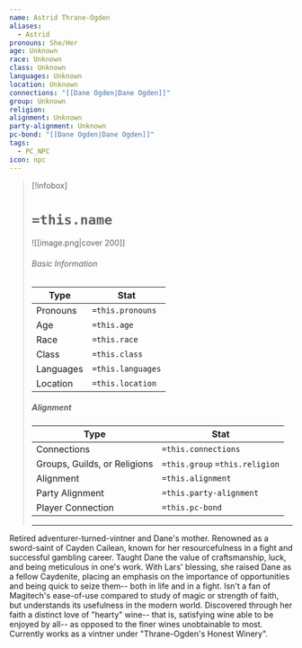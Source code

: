 ```yaml
---
name: Astrid Thrane-Ogden
aliases:
  - Astrid
pronouns: She/Her
age: Unknown
race: Unknown
class: Unknown
languages: Unknown
location: Unknown
connections: "[[Dane Ogden|Dane Ogden]]"
group: Unknown
religion: 
alignment: Unknown
party-alignment: Unknown
pc-bond: "[[Dane Ogden|Dane Ogden]]"
tags:
  - PC_NPC
icon: npc
---
```

> [!infobox]
> # `=this.name` 
> ![[image.png|cover 200]]
> ###### Basic Information
> | Type | Stat |
> | ---- | ---- |
> | Pronouns | `=this.pronouns` |
> | Age | `=this.age` |
> |  Race | `=this.race` |
> |  Class    | `=this.class`   |
> |  Languages | `=this.languages` |
> | Location | `=this.location` |
>
> ##### Alignment
> | Type | Stat |
> | ---- | ---- |
> | Connections| `=this.connections` |
> | Groups, Guilds, or Religions | `=this.group` `=this.religion`|
> | Alignment| `=this.alignment` |
> | Party Alignment| `=this.party-alignment` |
> | Player Connection| `=this.pc-bond` |
> ---

Retired adventurer-turned-vintner and Dane's mother. Renowned as a sword-saint of Cayden Cailean, known for her resourcefulness in a fight and successful gambling career. Taught Dane the value of craftsmanship, luck, and being meticulous in one's work. With Lars' blessing, she raised Dane as a fellow Caydenite, placing an emphasis on the importance of opportunities and being quick to seize them-- both in life and in a fight. Isn't a fan of Magitech's ease-of-use compared to study of magic or strength of faith, but understands its usefulness in the modern world. Discovered through her faith a distinct love of "hearty" wine-- that is, satisfying wine able to be enjoyed by all-- as opposed to the finer wines unobtainable to most. Currently works as a vintner under "Thrane-Ogden's Honest Winery".


